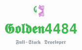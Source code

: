 <div align="center">
  <div>
    <!-- Foto + Lacinho juntos -->
    <img src="https://avatars.githubusercontent.com/u/125841328?v=4" width="160" style="border-radius: 50%; border: 3px solid #3fb950; box-shadow: 0 4px 12px rgba(63, 185, 80, 0.25);" />
    <img src="https://raw.githubusercontent.com/Golden4484/Golden4484/main/0329df3569009118eef67c27092b2c0b.gif" width="40" style="transform: rotate(90deg); vertical-align: top; margin-left: -20px;" />
  </div>

  <h1 style="margin: 16px 0 8px; font-family: 'Cursive', monospace; font-size: 2.8rem; color: #3fb950;">
    𝕲𝖔𝖑𝖉𝖊𝖓4484
  </h1>
  <p style="margin: 0; color: #7d8590; font-size: 1.1rem; font-family: 'Courier New', monospace;">
    𝕱𝖚𝖑𝖑-𝕾𝖙𝖆𝖈𝖐 𝕯𝖊𝖛𝖊𝖑𝖔𝖕𝖊𝖗
  </p>
</div>